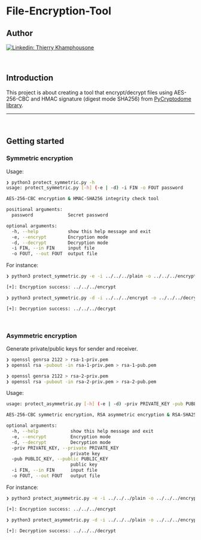 # File-Encryption-Tool

## Author

[![Linkedin: Thierry Khamphousone](https://img.shields.io/badge/-Thierry_Khamphousone-blue?style=flat-square&logo=Linkedin&logoColor=white&link=https://www.linkedin.com/in/tkhamphousone/)](https://www.linkedin.com/in/tkhamphousone)

<br/>

## Introduction 

This project is about creating a tool that encrypt/decrypt files using AES-256-CBC and HMAC signature (digest mode SHA256) from [PyCryptodome library](https://pycryptodome.readthedocs.io/en/latest/src/introduction.html).

---
<br/>

## Getting started


### Symmetric encryption

Usage: 
```sh
❯ python3 protect_symmetric.py -h
usage: protect_symmetric.py [-h] (-e | -d) -i FIN -o FOUT password

AES-256-CBC encryption & HMAC-SHA256 integrity check tool

positional arguments:
  password             Secret password

optional arguments:
  -h, --help           show this help message and exit
  -e, --encrypt        Encryption mode
  -d, --decrypt        Decryption mode
  -i FIN, --in FIN     input file
  -o FOUT, --out FOUT  output file
```

For instance: 
```sh
❯ python3 protect_symmetric.py -e -i ../../../plain -o ../../../encrypt password

[+]: Encryption success: ../../../encrypt
```

```sh
❯ python3 protect_symmetric.py -d -i ../../../encrypt -o ../../../decrypt password

[+]: Decryption success: ../../../decrypt
```

<br/>

### Asymmetric encryption

Generate private/public keys for sender and receiver.

```sh
❯ openssl genrsa 2122 > rsa-1-priv.pem
❯ openssl rsa -pubout -in rsa-1-priv.pem > rsa-1-pub.pem

❯ openssl genrsa 2122 > rsa-2-priv.pem
❯ openssl rsa -pubout -in rsa-2-priv.pem > rsa-2-pub.pem
```

Usage: 
```sh
usage: protect_asymmetric.py [-h] (-e | -d) -priv PRIVATE_KEY -pub PUBLIC_KEY -i FIN -o FOUT

AES-256-CBC symmetric encryption, RSA asymmetric encryption & RSA-SHA256 PKCS#1 PSS signature integrity check tool

optional arguments:
  -h, --help            show this help message and exit
  -e, --encrypt         Encryption mode
  -d, --decrypt         Decryption mode
  -priv PRIVATE_KEY, --private PRIVATE_KEY
                        private key
  -pub PUBLIC_KEY, --public PUBLIC_KEY
                        public key
  -i FIN, --in FIN      input file
  -o FOUT, --out FOUT   output file
```

For instance:
```sh
❯ python3 protect_asymmetric.py -e -i ../../../plain -o ../../../encrypt -priv ../../../rsa-1-priv.pem -pub ../../../rsa-2-pub.pem

[+]: Encryption success: ../../../encrypt

❯ python3 protect_asymmetric.py -d -i ../../../plain -o ../../../encrypt -priv ../../../rsa-2-priv.pem -pub ../../../rsa-1-pub.pem

[+]: Decryption success: ../../../decrypt
```